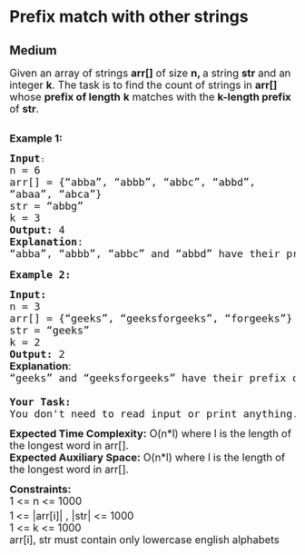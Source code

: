 # Prefix match with other strings
## Medium
<div class="problems_problem_content__Xm_eO"><p><span style="font-size: 18px;">Given an array of strings <strong>arr[]</strong> of size <strong>n, </strong>a string <strong>str</strong> and an integer <strong>k</strong>. The task is to find the count of strings in <strong>arr[]</strong> whose <strong>prefix of length</strong> <strong>k</strong> matches with the <strong>k-length prefix</strong> of <strong>str</strong>.</span></p>
<p><br><span style="font-size: 18px;"><strong>Example 1:</strong></span></p>
<pre><span style="font-size: 18px;"><strong>Input</strong></span>:
<span style="font-size: 18px;">n = 6</span>
<span style="font-size: 18px;">arr[] = {“abba”, “abbb”, “abbc”, “abbd”, 
“abaa”, “abca”}
str = “abbg”
k = 3
<strong>Output:</strong>&nbsp;4&nbsp;
<strong>Explanation</strong>:
“abba”, “abbb”, “abbc” and “abbd” have their prefix of length 3 equal to 3-length prefix of <strong>str</strong> i.e., <strong>"abb".</strong>
</span>
<strong><span style="font-size: 18px;">Example 2:</span></strong></pre>
<pre><span style="font-size: 18px;"><strong>Input:
</strong>n = 3
arr[] = {“geeks”, “geeksforgeeks”, “forgeeks”}
str = “geeks”
k = 2
<strong>Output:&nbsp;</strong>2<br></span><span style="font-size: 18px;"><strong style="font-family: -apple-system, BlinkMacSystemFont, 'Segoe UI', Roboto, Oxygen, Ubuntu, Cantarell, 'Open Sans', 'Helvetica Neue', sans-serif;">Explanation</strong><span style="font-family: -apple-system, BlinkMacSystemFont, 'Segoe UI', Roboto, Oxygen, Ubuntu, Cantarell, 'Open Sans', 'Helvetica Neue', sans-serif;">:<br></span></span><span style="font-size: 18px;">“geeks” and “geeksforgeeks” have their prefix of length 2 equal to 2-length prefix of <strong style="font-family: -apple-system, BlinkMacSystemFont, 'Segoe UI', Roboto, Oxygen, Ubuntu, Cantarell, 'Open Sans', 'Helvetica Neue', sans-serif;">str</strong><span style="font-family: -apple-system, BlinkMacSystemFont, 'Segoe UI', Roboto, Oxygen, Ubuntu, Cantarell, 'Open Sans', 'Helvetica Neue', sans-serif;"> i.e., </span><strong style="font-family: -apple-system, BlinkMacSystemFont, 'Segoe UI', Roboto, Oxygen, Ubuntu, Cantarell, 'Open Sans', 'Helvetica Neue', sans-serif;">"ge".</strong><span style="font-family: -apple-system, BlinkMacSystemFont, 'Segoe UI', Roboto, Oxygen, Ubuntu, Cantarell, 'Open Sans', 'Helvetica Neue', sans-serif;"><br></span><br></span><span style="font-size: 18px;"><strong>Your Task:&nbsp;&nbsp;</strong><br>You don't need to read input or print anything. Your task is to complete the function <strong>klengthpref()</strong>&nbsp;which takes the array of strings arr[], its size <strong>n </strong>and an integer <strong>k, </strong>a string<strong> str </strong>as input parameters&nbsp;and returns the </span><span style="font-size: 18px;">count of strings in <strong>arr[]</strong> whose prefix of length <strong>k</strong> matches with the <strong>k</strong> length prefix of <strong>str</strong>.</span></pre>
<p><span style="font-size: 18px;"><strong>Expected Time Complexity:</strong> O(n*l) where l is the length of the longest word in arr[].<br><strong>Expected Auxiliary Space:</strong> O(n*l) where l is the length of the longest word in arr[].</span></p>
<p><span style="font-size: 18px;"><strong>Constraints:</strong><br>1 &lt;= n &lt;= 1000</span><br><span style="font-size: 18px;">1<sup> </sup>&lt;= |arr[i]| , |str| &lt;= 1000</span><br><span style="font-size: 18px;">1 &lt;= k &lt;= 1000<br>arr[i], str must contain only lowercase english alphabets</span><br>&nbsp;</p></div>